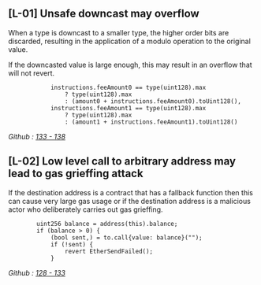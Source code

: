 ## **[L-01] Unsafe downcast may overflow**

When a type is downcast to a smaller type, the higher order bits are discarded, resulting in the application of a modulo operation to the original value.

If the downcasted value is large enough, this may result in an overflow that will not revert.

```solidity
            instructions.feeAmount0 == type(uint128).max
                ? type(uint128).max
                : (amount0 + instructions.feeAmount0).toUint128(),
            instructions.feeAmount1 == type(uint128).max
                ? type(uint128).max
                : (amount1 + instructions.feeAmount1).toUint128()
```

*Github : [133 - 138](https://github.com/code-423n4/2024-03-revert-lend/blob/435b054f9ad2404173f36f0f74a5096c894b12b7/src/transformers/V3Utils.sol#L133-L138)*

## [L-02] Low level call to arbitrary address may lead to gas grieffing attack

If the destination address is a contract that has a fallback function then this can cause very large gas usage or if the destination address is a malicious actor who deliberately carries out gas grieffing.

```solidity
        uint256 balance = address(this).balance;
        if (balance > 0) {
            (bool sent,) = to.call{value: balance}("");
            if (!sent) {
                revert EtherSendFailed();
            }
```

*Github : [128 - 133](https://github.com/code-423n4/2024-03-revert-lend/blob/435b054f9ad2404173f36f0f74a5096c894b12b7/src/automators/Automator.sol#L128-L133)*